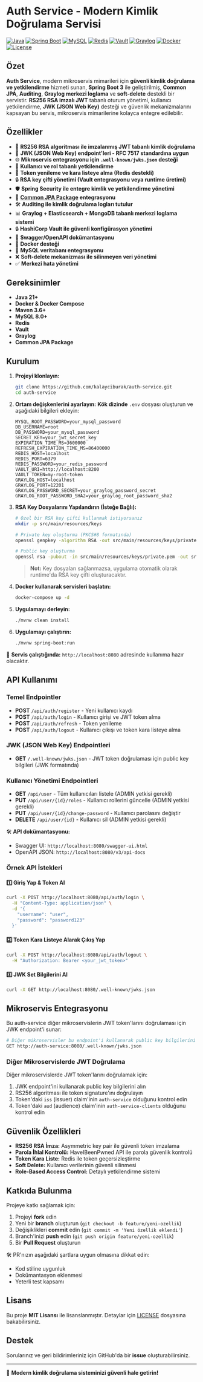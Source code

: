 # Auth Service - Modern Kimlik Doğrulama Servisi

[![Java](https://img.shields.io/badge/Java-21-orange.svg)](https://openjdk.org/projects/jdk/21/)
[![Spring Boot](https://img.shields.io/badge/Spring%20Boot-3.4.2-brightgreen.svg)](https://spring.io/projects/spring-boot)
[![MySQL](https://img.shields.io/badge/MySQL-Latest-blue.svg)](https://www.mysql.com/)
[![Redis](https://img.shields.io/badge/Redis-Enabled-red.svg)](https://redis.io/)
[![Vault](https://img.shields.io/badge/Vault-Enabled-black.svg)](https://www.vaultproject.io/)
[![Graylog](https://img.shields.io/badge/Graylog-Enabled-purple.svg)](https://www.graylog.org/)
[![Docker](https://img.shields.io/badge/Docker-Enabled-blue.svg)](https://www.docker.com/)
[![License](https://img.shields.io/badge/License-MIT-white.svg)](LICENSE.txt)

## Özet

**Auth Service**, modern mikroservis mimarileri için **güvenli kimlik doğrulama ve yetkilendirme** hizmeti sunan, **Spring Boot 3**
ile geliştirilmiş, **Common JPA**, **Auditing**, **Graylog merkezi loglama** ve **soft-delete** destekli bir servistir.
**RS256 RSA imzalı JWT** tabanlı oturum yönetimi, kullanıcı yetkilendirme, **JWK (JSON Web Key)** desteği ve güvenlik mekanizmalarını kapsayan bu servis, mikroservis mimarilerine kolayca entegre edilebilir.

## Özellikler

- 🔐 **RS256 RSA algoritması ile imzalanmış JWT tabanlı kimlik doğrulama**
- 🔑 **JWK (JSON Web Key) endpoint'leri - RFC 7517 standardına uygun**
- 🌐 **Mikroservis entegrasyonu için `.well-known/jwks.json` desteği**
- 👥 **Kullanıcı ve rol tabanlı yetkilendirme**
- 🔄 **Token yenileme ve kara listeye alma (Redis destekli)**
- 🔒 **RSA key çifti yönetimi (Vault entegrasyonu veya runtime üretimi)**
- 🛡️ **Spring Security ile entegre kimlik ve yetkilendirme yönetimi**
- 📜 **[Common JPA Package](https://github.com/kalayciburak/common-jpa-package) entegrasyonu**
- 🛠 **Auditing ile kimlik doğrulama logları tutulur**
- 📊 **Graylog + Elasticsearch + MongoDB tabanlı merkezi loglama sistemi**
- 🔒 **HashiCorp Vault ile güvenli konfigürasyon yönetimi**
- 📝 **Swagger/OpenAPI dokümantasyonu**
- 💪 **Docker desteği**
- 🛃️ **MySQL veritabanı entegrasyonu**
- ❌ **Soft-delete mekanizması ile silinmeyen veri yönetimi**
- ✅ **Merkezi hata yönetimi**

## Gereksinimler

- **Java 21+**
- **Docker & Docker Compose**
- **Maven 3.6+**
- **MySQL 8.0+**
- **Redis**
- **Vault**
- **Graylog**
- **Common JPA Package**

## Kurulum

1. **Projeyi klonlayın:**

   ```bash
   git clone https://github.com/kalayciburak/auth-service.git
   cd auth-service
   ```

2. **Ortam değişkenlerini ayarlayın:**
   **Kök dizinde** `.env` dosyası oluşturun ve aşağıdaki bilgileri ekleyin:

   ```properties
   MYSQL_ROOT_PASSWORD=your_mysql_password
   DB_USERNAME=root
   DB_PASSWORD=your_mysql_password
   SECRET_KEY=your_jwt_secret_key
   EXPIRATION_TIME_MS=3600000
   REFRESH_EXPIRATION_TIME_MS=86400000
   REDIS_HOST=localhost
   REDIS_PORT=6379
   REDIS_PASSWORD=your_redis_password
   VAULT_URI=http://localhost:8200
   VAULT_TOKEN=my-root-token
   GRAYLOG_HOST=localhost
   GRAYLOG_PORT=12201
   GRAYLOG_PASSWORD_SECRET=your_graylog_password_secret
   GRAYLOG_ROOT_PASSWORD_SHA2=your_graylog_root_password_sha2
   ```

3. **RSA Key Dosyalarını Yapılandırın (İsteğe Bağlı):**

   ```bash
   # Özel bir RSA key çifti kullanmak istiyorsanız
   mkdir -p src/main/resources/keys

   # Private key oluşturma (PKCS#8 formatında)
   openssl genpkey -algorithm RSA -out src/main/resources/keys/private.pem -pkeyopt rsa_keygen_bits:2048

   # Public key oluşturma
   openssl rsa -pubout -in src/main/resources/keys/private.pem -out src/main/resources/keys/public.pem
   ```

   > **Not:** Key dosyaları sağlanmazsa, uygulama otomatik olarak runtime'da RSA key çifti oluşturacaktır.

4. **Docker kullanarak servisleri başlatın:**

   ```bash
   docker-compose up -d
   ```

5. **Uygulamayı derleyin:**

   ```bash
   ./mvnw clean install
   ```

6. **Uygulamayı çalıştırın:**
   ```bash
   ./mvnw spring-boot:run
   ```

📌 **Servis çalıştığında:** `http://localhost:8080` adresinde kullanıma hazır olacaktır.

## API Kullanımı

### Temel Endpointler

- **POST** `/api/auth/register` - Yeni kullanıcı kaydı
- **POST** `/api/auth/login` - Kullanıcı girişi ve JWT token alma
- **POST** `/api/auth/refresh` - Token yenileme
- **POST** `/api/auth/logout` - Kullanıcı çıkışı ve token kara listeye alma

### JWK (JSON Web Key) Endpointleri

- **GET** `/.well-known/jwks.json` - JWT token doğrulaması için public key bilgileri (JWK formatında)

### Kullanıcı Yönetimi Endpointleri

- **GET** `/api/user` - Tüm kullanıcıları listele (ADMIN yetkisi gerekli)
- **PUT** `/api/user/{id}/roles` - Kullanıcı rollerini güncelle (ADMIN yetkisi gerekli)
- **PUT** `/api/user/{id}/change-password` - Kullanıcı parolasını değiştir
- **DELETE** `/api/user/{id}` - Kullanıcı sil (ADMIN yetkisi gerekli)

🛠 **API dokümantasyonu:**

- Swagger UI: `http://localhost:8080/swagger-ui.html`
- OpenAPI JSON: `http://localhost:8080/v3/api-docs`

### Örnek API İstekleri

#### **1️⃣ Giriş Yap & Token Al**

```bash
curl -X POST http://localhost:8080/api/auth/login \
  -H "Content-Type: application/json" \
  -d '{
    "username": "user",
    "password": "password123"
  }'
```

#### **2️⃣ Token Kara Listeye Alarak Çıkış Yap**

```bash
curl -X POST http://localhost:8080/api/auth/logout \
  -H "Authorization: Bearer <your_jwt_token>"
```

#### **3️⃣ JWK Set Bilgilerini Al**

```bash
curl -X GET http://localhost:8080/.well-known/jwks.json
```

## Mikroservis Entegrasyonu

Bu auth-service diğer mikroservislerin JWT token'larını doğrulaması için JWK endpoint'i sunar:

```bash
# Diğer mikroservisler bu endpoint'i kullanarak public key bilgilerini alabilir
GET http://auth-service:8080/.well-known/jwks.json
```

### Diğer Mikroservislerde JWT Doğrulama

Diğer mikroservislerde JWT token'larını doğrulamak için:

1. JWK endpoint'ini kullanarak public key bilgilerini alın
2. RS256 algoritması ile token signature'ını doğrulayın
3. Token'daki `iss` (issuer) claim'inin `auth-service` olduğunu kontrol edin
4. Token'daki `aud` (audience) claim'inin `auth-service-clients` olduğunu kontrol edin

## Güvenlik Özellikleri

- **RS256 RSA İmza:** Asymmetric key pair ile güvenli token imzalama
- **Parola İhlal Kontrolü:** HaveIBeenPwned API ile parola güvenlik kontrolü
- **Token Kara Liste:** Redis ile token geçersizleştirme
- **Soft Delete:** Kullanıcı verilerinin güvenli silinmesi
- **Role-Based Access Control:** Detaylı yetkilendirme sistemi

## Katkıda Bulunma

Projeye katkı sağlamak için:

1. Projeyi **fork** edin
2. Yeni bir **branch** oluşturun (`git checkout -b feature/yeni-ozellik`)
3. Değişiklikleri **commit** edin (`git commit -m 'Yeni özellik eklendi'`)
4. Branch'inizi **push** edin (`git push origin feature/yeni-ozellik`)
5. Bir **Pull Request** oluşturun

🛠 PR'nızın aşağıdaki şartlara uygun olmasına dikkat edin:

- Kod stiline uygunluk
- Dokümantasyon eklenmesi
- Yeterli test kapsamı

## Lisans

Bu proje **MIT Lisansı** ile lisanslanmıştır. Detaylar için [LICENSE](LICENSE.txt) dosyasına bakabilirsiniz.

## Destek

Sorularınız ve geri bildirimleriniz için GitHub'da bir **issue** oluşturabilirsiniz.

---

💙 **Modern kimlik doğrulama sisteminizi güvenli hale getirin!**
